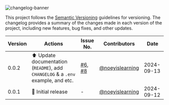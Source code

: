 ![changelog-banner](https://i.imgur.com/Kl4I1do.png)

This project follows the [Semantic Versioning](https://semver.org/) guidelines for versioning. The changelog provides a summary of the changes made in each version of the project, including new features, bug fixes, and other updates.

<div align='center'>

| Version | Actions                                                                          | Issue No.                                                                                                                      | Contributors                                 | Date       |
| ------- | -------------------------------------------------------------------------------- | ------------------------------------------------------------------------------------------------------------------------------ | -------------------------------------------- | ---------- |
| 0.0.2   | ⬆️ Update documentation (`README`), add `CHANGELOG` & a `.env` example, and etc. | [#6](https://github.com/noeyislearning/label-manager/issues/6), [#8](https://github.com/noeyislearning/label-manager/issues/8) | [@noeyislearning](github.com/noeyislearning) | 2024-09-13 |
| 0.0.1   | 🔨 Initial release                                                               | -                                                                                                                              | [@noeyislearning](github.com/noeyislearning) | 2024-09-12 |

</div>
